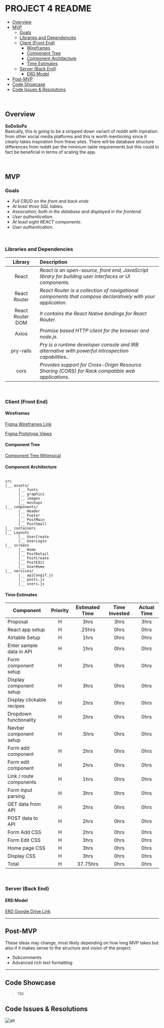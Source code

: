 # PROJECT 4 README <!-- omit in toc -->

- [Overview](#overview)
- [MVP](#mvp)
  - [Goals](#goals)
  - [Libraries and Dependencies](#libraries-and-dependencies)
  - [Client (Front End)](#client-front-end)
    - [Wireframes](#wireframes)
    - [Component Tree](#component-tree)
    - [Component Architecture](#component-architecture)
    - [Time Estimates](#time-estimates)
  - [Server (Back End)](#server-back-end)
    - [ERD Model](#erd-model)
- [Post-MVP](#post-mvp)
- [Code Showcase](#code-showcase)
- [Code Issues & Resolutions](#code-issues--resolutions)

<br>

## Overview

**SoDoSoPa**
<br>
Basically, this is going to be a stripped down variant of reddit with inpiration from other social media platforms and this is worth mentioning since it clearly takes inspiration from these sites. There will be database structure differences from reddit per the minimum table requirements but this could in fact be beneficial in terms of scaling the app.

<br>

## MVP

### Goals

- _Full CRUD on the front and back ends_
- _At least three SQL tables._
- _Association, both in the database and displayed in the frontend._
- _User authentication._
- _At least eight REACT components._
- _User authentication._

<br>

### Libraries and Dependencies

|     Library      | Description                                |
| :--------------: | :----------------------------------------- |
|      React       | _React is an open-source, front end, JavaScript library for building user interfaces or UI components._ |
|   React Router   | _React Router is a collection of navigational components that compose declaratively with your application._ |
|   React Router DOM   | _It contains the React Native bindings for React Router._ |
|      Axios       | _Promise based HTTP client for the browser and node.js._ |
|     pry-rails    | _Pry is a runtime developer console and IRB alternative with powerful introspection capabilities.._ |
|      cors        | _Provides support for Cross-Origin Resource Sharing (CORS) for Rack compatible web applications._ |

<br>

### Client (Front End)

#### Wireframes

[Figma Wireframes Link](https://www.figma.com/file/WXQdQaGeiOfLC06KyYtnqe/p4?node-id=0%3A1)

[Figma Prototype Views](https://www.figma.com/proto/WXQdQaGeiOfLC06KyYtnqe/p4?node-id=1%3A2&scaling=min-zoom&page-id=0%3A1)

#### Component Tree

[Component Tree Whimsical](https://whimsical.com/p4-8kEnM1m3iSeUmaiGtgZch3)

#### Component Architecture

``` structure

src
|__ assets/
      |__ fonts
      |__ graphics
      |__ images
      |__ mockups
|__ components/
      |__ Header
      |__ Footer
      |__ PostMain
      |__ PostSmall
|__ containers
|__ Layouts
      |__ UserCreate
      |__ UserLogin
|__ screens
      |__ Home
      |__ PostDetail
      |__ PostCreate
      |__ PostEdit
      |__ UserHome
|__ services/
      |__ apiCongif.js
      |__ posts.js
      |__ users.js

```

#### Time Estimates

| Component                 | Priority | Estimated Time | Time Invested | Actual Time |
| ------------------------- | :------: | :------------: | :-----------: | :---------: |
| Proposal                  |    H     |      3hrs      |     3hrs      |    3hrs     |
| React app setup           |    H     |    .25hrs      |     0hrs      |    0hrs     |
| Airtable Setup            |    H     |      1hrs      |     0hrs      |    0hrs     |
| Enter sample data in API  |    H     |      1hrs      |     0hrs      |    0hrs     |
| Form component setup      |    H     |      2hrs      |     0hrs      |    0hrs     |
| Display component setup   |    H     |      3hrs      |     0hrs      |    0hrs     |
| Display clickable recipes |    H     |      2hrs      |     0hrs      |    0hrs     |
| Dropdown functionality    |    H     |      2hrs      |     0hrs      |    0hrs     |
| Navbar component setup    |    H     |     .5hrs      |     0hrs      |    0hrs     |
| Form add component        |    H     |      2hrs      |     0hrs      |    0hrs     |
| Form edit component       |    H     |      2hrs      |     0hrs      |    0hrs     |
| Link / route components   |    H     |      1hrs      |     0hrs      |    0hrs     |
| Form input parsing        |    H     |      3hrs      |     0hrs      |    0hrs     |
| GET data from API         |    H     |      2hrs      |     0hrs      |    0hrs     |
| POST data to API          |    H     |      2hrs      |     0hrs      |    0hrs     |
| Form Add CSS              |    H     |      2hrs      |     0hrs      |    0hrs     |
| Form Edit CSS             |    H     |      3hrs      |     0hrs      |    0hrs     |
| Home page CSS             |    H     |      3hrs      |     0hrs      |    0hrs     |
| Display CSS               |    H     |      3hrs      |     0hrs      |    0hrs     |
| Total                     |    H     |  37.75hrs      |     0hrs      |    0hrs     |

<br>

### Server (Back End)

#### ERD Model

[ERD Google Drive Link](https://drive.google.com/file/d/1YnMGZbYWWmqFojCNEXPmzaG5_pPDXX7O/view?usp=sharing)
<br>

***

## Post-MVP
These ideas may change, most likely depending on how long MVP takes but also if it makes sense to the structure and vision of the project.
- Subcomments
- Advanced rich text formatting

***

## Code Showcase

> ```TBD```

## Code Issues & Resolutions

![alt](https://media.giphy.com/media/5x89XRx3sBZFC/giphy.gif)
